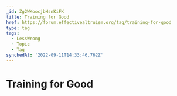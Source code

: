 ```yaml
---
_id: Zg2WKoocjbHsnKiFK
title: Training for Good
href: https://forum.effectivealtruism.org/tag/training-for-good
type: tag
tags:
  - LessWrong
  - Topic
  - Tag
synchedAt: '2022-09-11T14:33:46.762Z'
---
```

# Training for Good

